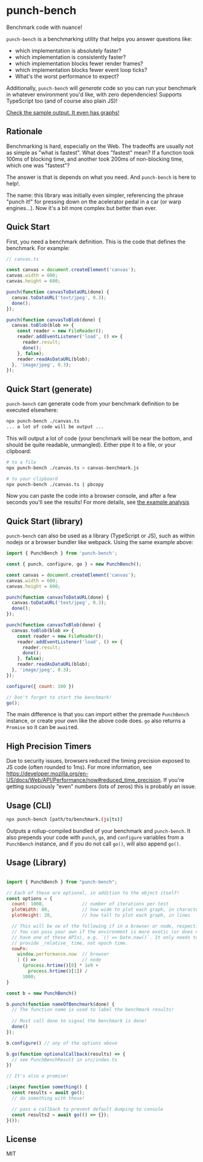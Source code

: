 punch-bench
===========

Benchmark code with nuance!

`punch-bench` is a benchmarking utility that helps you answer questions like:

- which implementation is absolutely faster?
- which implementation is consistently faster?
- which implementation blocks fewer render frames?
- which implementation blocks fewer event loop ticks?
- What's the worst performance to expect?

Additionally, `punch-bench` will _generate_ code so you can run your benchmark in whatever environment you'd like, with zero dependencies! Supports TypeScript too (and of course also plain JS)!

[Check the sample output. It even has graphs!](./docs/example-output-chrome.txt)

Rationale
---------

Benchmarking is hard, especially on the Web. The tradeoffs are usually not as simple as "what is fastest". What does "fastest" mean? If a function took 100ms of blocking time, and another took 200ms of non-blocking time, which one was "fastest"?

The answer is that is depends on what you need. And `punch-bench` is here to help!.

The name: this library was initially even simpler, referencing the phrase "punch it!" for pressing down on the acelerator pedal in a car (or warp engines...). Now it's a bit more complex but better than ever.

Quick Start
-----------

First, you need a benchmark definition. This is the code that defines the benchmark. For example:

```js
// canvas.ts

const canvas = document.createElement('canvas');
canvas.width = 600;
canvas.height = 600;

punch(function canvasToDataURL(done) {
  canvas.toDataURL('text/jpeg', 0.3);
  done();
});

punch(function canvasToBlob(done) {
  canvas.toBlob(blob => {
    const reader = new FileReader();
    reader.addEventListener('load', () => {
      reader.result;
      done();
    }, false);
    reader.readAsDataURL(blob);
  }, 'image/jpeg', 0.3);
});
```

Quick Start (generate)
----------------------

`punch-bench` can generate code from your benchmark definition to be executed elsewhere:

```sh
npx punch-bench ./canvas.ts
... a lot of code will be output ...
```

This will output a lot of code (your benchmark will be near the bottom, and should be quite readable, unmangled). Either pipe it to a file, or your clipboard:

```sh
# to a file
npx punch-bench ./canvas.ts > canvas-benchmark.js
```

```sh
# to your clipboard
npx punch-bench ./canvas.ts | pbcopy
```

Now you can paste the code into a browser console, and after a few seconds you'll see the results! For more details, see [the example analysis](./docs/analysis.md)


Quick Start (library)
-----------

`punch-bench` can also be used as a library (TypeScript or JS), such as within nodejs or a browser bundler like webpack. Using the same example above:

```js
import { PunchBench } from 'punch-bench';

const { punch, configure, go } = new PunchBench();

const canvas = document.createElement('canvas');
canvas.width = 600;
canvas.height = 600;

punch(function canvasToDataURL(done) {
  canvas.toDataURL('text/jpeg', 0.3);
  done();
});

punch(function canvasToBlob(done) {
  canvas.toBlob(blob => {
    const reader = new FileReader();
    reader.addEventListener('load', () => {
      reader.result;
      done();
    }, false);
    reader.readAsDataURL(blob);
  }, 'image/jpeg', 0.3);
});

configure({ count: 100 })

// Don't forget to start the benchmark!
go();
```

The main difference is that you can import either the premade `PunchBench` instance, or create your own like the above code does. `go` also returns a `Promise` so it can be `await`ed.


High Precision Timers
---------------------

Due to security issues, browsers reduced the timing precision exposed to JS code (often rounded to 1ms). For more information, see https://developer.mozilla.org/en-US/docs/Web/API/Performance/now#reduced_time_precision. If you're getting suspciously "even" numbers (lots of zeros) this is probably an issue.


Usage (CLI)
------------

```sh
npx punch-bench [path/to/benchmark.(js|ts)]
```

Outputs a rollup-compiled bundled of your benchmark and `punch-bench`. It also prepends your code with `punch`, `go`, and `configure` variables from a `PunchBench` instance, and if you do not call `go()`, will also append `go()`.

Usage (Library)
---------------

```js

import { PunchBench } from "punch-bench";

// Each of these are optional, in addition to the object itself!
const options = {
  count: 1000,              // number of iterations per test
  plotWidth: 80,            // how wide to plot each graph, in characters
  plotHeight: 20,           // how tall to plot each graph, in lines

  // This will be oe of the following if in a browser or node, respectively.
  // You can pass your own if the environment is more exotic (or does not
  // have one of these APIs), e.g. `() => Date.now()`. It only needs to
  // provide _relative_ time, not epoch time.
  nowFn:
    window.performance.now  // browser
    | () =>                 // node
      (process.hrtime()[0] * 1e9 +
        process.hrtime()[1]) /
      1000; 
}

const b = new PunchBench()

b.punch(function nameOfBenchmark(done) {
  // The function name is used to label the benchmark results!
  
  // Must call done to signal the benchmark is done!
  done()
});

b.configure() // any of the options above

b.go(function optionalCallback(results) => {
  // see PunchBenchResult in src/index.ts
})

// It's also a promise!

;(async function something() {
  const results = await go();
  // do something with these!

  // pass a callback to prevent default dumping to console
  const results2 = await go(() => {});
}());

```



License
-------

MIT
